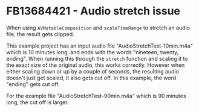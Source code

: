 # FB13684421 - Audio stretch issue

When using `AVMutableComposition` and `scaleTimeRange` to stretch an audio file, the result gets clipped.

This example project has an input audio file "AudioStretchTest-10min.m4a" which is 10 minutes long, and ends with the words "nineteen, twenty, ending".
When running this through the `stretch` function and scaling it to the exact size of the original audio, this works correctly.
However when either scaling down or up by a couple of seconds, the resulting audio doesn't just get scaled, it also gets cut off. In this example, the word "ending" gets cut off.

For the example file "AudioStretchTest-90min.m4a" which is 90 minutes long, the cut off is larger.
